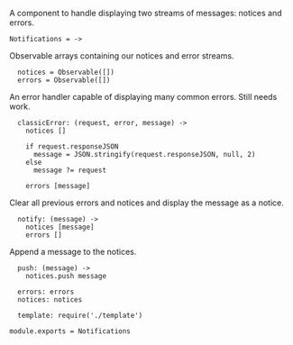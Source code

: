 A component to handle displaying two streams of messages: notices and errors.

    Notifications = ->

Observable arrays containing our notices and error streams.

      notices = Observable([])
      errors = Observable([])

An error handler capable of displaying many common errors. Still needs work.

      classicError: (request, error, message) ->
        notices []
        
        if request.responseJSON
          message = JSON.stringify(request.responseJSON, null, 2)
        else
          message ?= request
      
        errors [message]

Clear all previous errors and notices and display the message as a notice.

      notify: (message) ->
        notices [message]
        errors []

Append a message to the notices.

      push: (message) ->
        notices.push message
        
      errors: errors
      notices: notices
        
      template: require('./template')

    module.exports = Notifications
